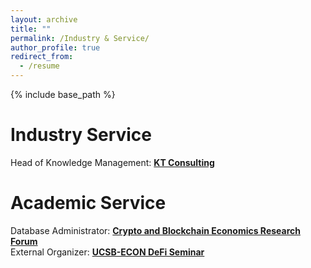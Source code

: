 ```yaml
---
layout: archive
title: ""
permalink: /Industry & Service/
author_profile: true
redirect_from:
  - /resume
---
```


{% include base_path %}

Industry Service
=====
Head of Knowledge Management: [**KT Consulting**](https://ktconsult.org/)

Academic Service
=====
Database Administrator: [**Crypto and Blockchain Economics Research Forum**](https://www.cber-forum.org/literature)<br>
External Organizer: [**UCSB-ECON DeFi Seminar**](https://ucsbdefi.wixsite.com/seminar)
